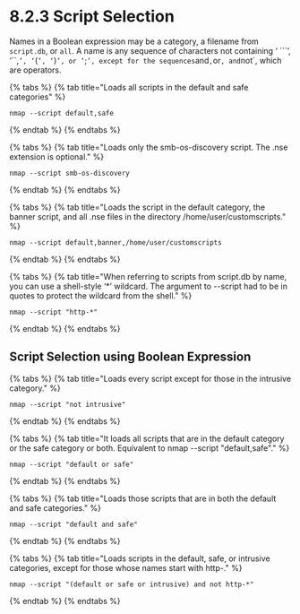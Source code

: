 # 8.2.3 Script Selection

Names in a Boolean expression may be a category, a filename from `script.db`, or `all`. A name is any sequence of characters not containing ‘ ```’, ‘``,`’, ‘`\(`’, ‘`\)`’, or ‘`;`’, except for the sequences`and`,`or`, and`not\`, which are operators.

{% tabs %}
{% tab title="Loads all scripts in the default and safe categories" %}
```text
nmap --script default,safe
```
{% endtab %}
{% endtabs %}

{% tabs %}
{% tab title="Loads only the smb-os-discovery script. The .nse extension is optional." %}
```text
nmap --script smb-os-discovery
```
{% endtab %}
{% endtabs %}

{% tabs %}
{% tab title="Loads the script in the default category, the banner script, and all .nse files in the directory /home/user/customscripts." %}
```text
nmap --script default,banner,/home/user/customscripts
```
{% endtab %}
{% endtabs %}

{% tabs %}
{% tab title="When referring to scripts from script.db by name, you can use a shell-style ‘\*’ wildcard. The argument to --script had to be in quotes to protect the wildcard from the shell." %}
```text
nmap --script "http-*"
```
{% endtab %}
{% endtabs %}

## Script Selection using Boolean Expression

{% tabs %}
{% tab title="Loads every script except for those in the intrusive category." %}
```text
nmap --script "not intrusive"
```
{% endtab %}
{% endtabs %}

{% tabs %}
{% tab title="It loads all scripts that are in the default category or the safe category or both. Equivalent to nmap --script \"default,safe\"." %}
```text
nmap --script "default or safe"
```
{% endtab %}
{% endtabs %}

{% tabs %}
{% tab title="Loads those scripts that are in both the default and safe categories." %}
```text
nmap --script "default and safe"
```
{% endtab %}
{% endtabs %}

{% tabs %}
{% tab title="Loads scripts in the default, safe, or intrusive categories, except for those whose names start with http-." %}
```text
nmap --script "(default or safe or intrusive) and not http-*"
```
{% endtab %}
{% endtabs %}

